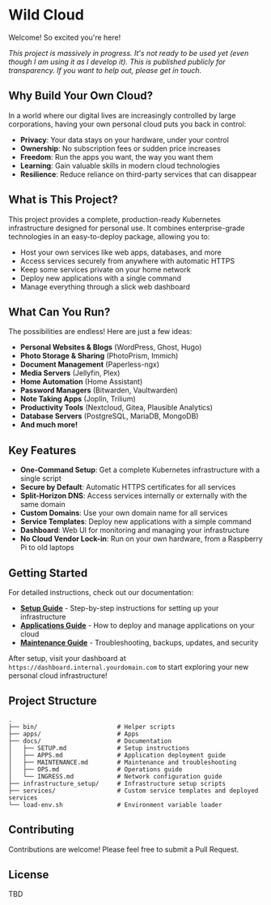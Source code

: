 # Wild Cloud

Welcome! So excited you're here!

_This project is massively in progress. It's not ready to be used yet (even though I am using it as I develop it). This is published publicly for transparency. If you want to help out, please get in touch._

## Why Build Your Own Cloud?

In a world where our digital lives are increasingly controlled by large corporations, having your own personal cloud puts you back in control:

- **Privacy**: Your data stays on your hardware, under your control
- **Ownership**: No subscription fees or sudden price increases
- **Freedom**: Run the apps you want, the way you want them
- **Learning**: Gain valuable skills in modern cloud technologies
- **Resilience**: Reduce reliance on third-party services that can disappear

## What is This Project?

This project provides a complete, production-ready Kubernetes infrastructure designed for personal use. It combines enterprise-grade technologies in an easy-to-deploy package, allowing you to:

- Host your own services like web apps, databases, and more
- Access services securely from anywhere with automatic HTTPS
- Keep some services private on your home network
- Deploy new applications with a single command
- Manage everything through a slick web dashboard

## What Can You Run?

The possibilities are endless! Here are just a few ideas:

- **Personal Websites & Blogs** (WordPress, Ghost, Hugo)
- **Photo Storage & Sharing** (PhotoPrism, Immich)
- **Document Management** (Paperless-ngx)
- **Media Servers** (Jellyfin, Plex)
- **Home Automation** (Home Assistant)
- **Password Managers** (Bitwarden, Vaultwarden)
- **Note Taking Apps** (Joplin, Trilium)
- **Productivity Tools** (Nextcloud, Gitea, Plausible Analytics)
- **Database Servers** (PostgreSQL, MariaDB, MongoDB)
- **And much more!**

## Key Features

- **One-Command Setup**: Get a complete Kubernetes infrastructure with a single script
- **Secure by Default**: Automatic HTTPS certificates for all services
- **Split-Horizon DNS**: Access services internally or externally with the same domain
- **Custom Domains**: Use your own domain name for all services
- **Service Templates**: Deploy new applications with a simple command
- **Dashboard**: Web UI for monitoring and managing your infrastructure
- **No Cloud Vendor Lock-in**: Run on your own hardware, from a Raspberry Pi to old laptops

## Getting Started

For detailed instructions, check out our documentation:

- [**Setup Guide**](./docs/SETUP.md) - Step-by-step instructions for setting up your infrastructure
- [**Applications Guide**](./apps/README.md) - How to deploy and manage applications on your cloud
- [**Maintenance Guide**](./docs/MAINTENANCE.md) - Troubleshooting, backups, updates, and security

After setup, visit your dashboard at `https://dashboard.internal.yourdomain.com` to start exploring your new personal cloud infrastructure!

## Project Structure

```
.
├── bin/                      # Helper scripts
├── apps/                     # Apps
├── docs/                     # Documentation
│   ├── SETUP.md              # Setup instructions
│   ├── APPS.md               # Application deployment guide
│   ├── MAINTENANCE.md        # Maintenance and troubleshooting
│   ├── OPS.md                # Operations guide
│   └── INGRESS.md            # Network configuration guide
├── infrastructure_setup/     # Infrastructure setup scripts
├── services/                 # Custom service templates and deployed services
└── load-env.sh               # Environment variable loader
```

## Contributing

Contributions are welcome! Please feel free to submit a Pull Request.

## License

TBD
